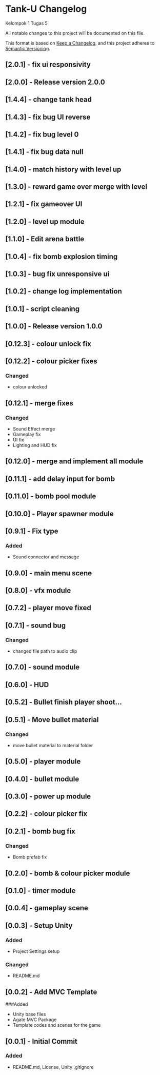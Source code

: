 # Tank-U Changelog
Kelompok 1 Tugas 5

All notable changes to this project will be documented on this file.

This format is based on [Keep a Changelog](https://keepachangelog.com/en/1.0.0/),
and this project adheres to [Semantic Versioning](https://semver.org/spec/v2.0.0.html).

## [2.0.1] - fix ui responsivity

## [2.0.0] - Release version 2.0.0

## [1.4.4] - change tank head

## [1.4.3] - fix bug UI reverse

## [1.4.2] - fix bug level 0

## [1.4.1] - fix bug data null

## [1.4.0] - match history with level up

## [1.3.0] - reward game over merge with level

## [1.2.1] - fix gameover UI

## [1.2.0] - level up module

## [1.1.0] - Edit arena battle

## [1.0.4] - fix bomb explosion timing

## [1.0.3] - bug fix unresponsive ui

## [1.0.2] - change log implementation

## [1.0.1] - script cleaning

## [1.0.0] - Release version 1.0.0

## [0.12.3] - colour unlock fix

## [0.12.2] - colour picker fixes

### Changed

- colour unlocked

## [0.12.1] - merge fixes

### Changed

- Sound Effect merge
- Gameplay fix
- UI fix
- Lighting and HUD fix

## [0.12.0] - merge and implement all module

## [0.11.1] - add delay input for bomb

## [0.11.0] - bomb pool module

## [0.10.0] - Player spawner module

## [0.9.1] - Fix type

### Added

- Sound connector and message

## [0.9.0] - main menu scene

## [0.8.0] - vfx module

## [0.7.2] - player move fixed

## [0.7.1] - sound bug

### Changed

- changed file path to audio clip

## [0.7.0] - sound module

## [0.6.0] - HUD

## [0.5.2] - Bullet finish player shoot...

## [0.5.1] - Move bullet material

### Changed

- move bullet material to material folder

## [0.5.0] - player module

## [0.4.0] - bullet module

## [0.3.0] - power up module

## [0.2.2] - colour picker fix

## [0.2.1] - bomb bug fix

### Changed

- Bomb prefab fix

## [0.2.0] - bomb & colour picker module

## [0.1.0] - timer module

## [0.0.4] - gameplay scene

## [0.0.3] - Setup Unity

### Added

- Project Settings setup

### Changed

- README.md

## [0.0.2] - Add MVC Template

###Added

- Unity base files
- Agate MVC Package
- Template codes and scenes for the game

## [0.0.1] - Initial Commit

### Added

- README.md, License, Unity .gitignore
